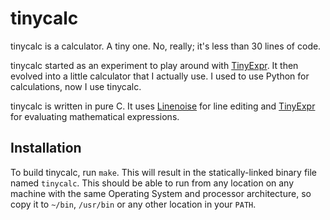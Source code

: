 # tinycalc

tinycalc is a calculator. A tiny one. No, really; it's less than 30
lines of code.

tinycalc started as an experiment to play around with
[TinyExpr][tinyexpr]. It then evolved into a little calculator that I
actually use. I used to use Python for calculations, now I use tinycalc.

tinycalc is written in pure C. It uses [Linenoise][linenoise] for line
editing and [TinyExpr][tinyexpr] for evaluating mathematical
expressions.

## Installation

To build tinycalc, run `make`. This will result in the statically-linked
binary file named `tinycalc`. This should be able to run from any
location on any machine with the same Operating System and processor
architecture, so copy it to `~/bin`, `/usr/bin` or any other location in
your `PATH`.

[tinyexpr]: https://github.com/codeplea/tinyexpr
[linenoise]: https://github.com/antirez/linenoise

